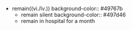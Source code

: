 - remain((vi./lv.))
  background-color:: #49767b
	- remain silent
	  background-color:: #497d46
	- remain in hospital for a month